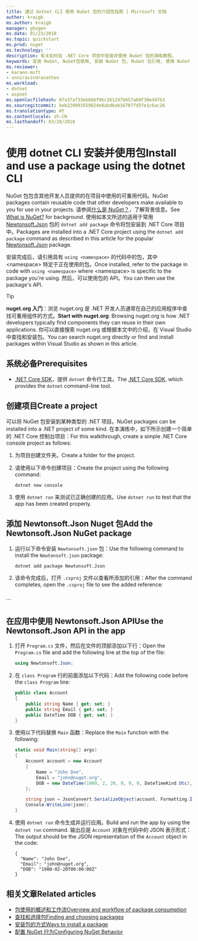 ```yaml
---
title: 通过 dotnet CLI 使用 NuGet 包的介绍性指南 | Microsoft 文档
author: kraigb
ms.author: kraigb
manager: ghogen
ms.date: 01/23/2018
ms.topic: quickstart
ms.prod: nuget
ms.technology: ''
description: 有关如何在 .NET Core 项目中安装并使用 NuGet 包的演练教程。
keywords: 安装 NuGet, NuGet包使用, 安装 NuGet 包, NuGet 包引用, 使用 NuGet 包
ms.reviewer:
- karann-msft
- unniravindranathan
ms.workload:
- dotnet
- aspnet
ms.openlocfilehash: 87a37a733ebbbbf9bc161247b657a69f30ed4fb3
ms.sourcegitcommit: beb229893559824e8abd6ab16707fd5fe1c6ac26
ms.translationtype: HT
ms.contentlocale: zh-CN
ms.lasthandoff: 03/28/2018
---
```

# <a name="install-and-use-a-package-using-the-dotnet-cli"></a><span data-ttu-id="57849-104">使用 dotnet CLI 安装并使用包</span><span class="sxs-lookup"><span data-stu-id="57849-104">Install and use a package using the dotnet CLI</span></span>

<span data-ttu-id="57849-105">NuGet 包包含其他开发人员提供的在项目中使用的可重用代码。</span><span class="sxs-lookup"><span data-stu-id="57849-105">NuGet packages contain reusable code that other developers make available to you for use in your projects.</span></span> <span data-ttu-id="57849-106">请参阅[什么是 NuGet？](../What-is-NuGet.md)，了解背景信息。</span><span class="sxs-lookup"><span data-stu-id="57849-106">See [What is NuGet?](../What-is-NuGet.md) for background.</span></span> <span data-ttu-id="57849-107">使用如本文所述的适用于常用 [Newtonsoft.Json](https://www.nuget.org/packages/Newtonsoft.Json/) 包的 `dotnet add package` 命令将包安装到 .NET Core 项目中。</span><span class="sxs-lookup"><span data-stu-id="57849-107">Packages are installed into a .NET Core project using the `dotnet add package` command as described in this article for the popular [Newtonsoft.Json](https://www.nuget.org/packages/Newtonsoft.Json/) package.</span></span>

<span data-ttu-id="57849-108">安装完成后，请引用具有 `using <namespace>` 的代码中的包，其中 \<namespace\> 特定于正在使用的包。</span><span class="sxs-lookup"><span data-stu-id="57849-108">Once installed, refer to the package in code with `using <namespace>` where \<namespace\> is specific to the package you're using.</span></span> <span data-ttu-id="57849-109">然后，可以使用包的 API。</span><span class="sxs-lookup"><span data-stu-id="57849-109">You can then use the package's API.</span></span>

> [!Tip]
> <span data-ttu-id="57849-110">**nuget.org 入门**：浏览 nuget.org 是 .NET 开发人员通常在自己的应用程序中查找可重用组件的方式。</span><span class="sxs-lookup"><span data-stu-id="57849-110">**Start with nuget.org**: Browsing nuget.org is how .NET developers typically find components they can reuse in their own applications.</span></span> <span data-ttu-id="57849-111">你可以直接搜索 nuget.org 或根据本文中的介绍，在 Visual Studio 中查找和安装包。</span><span class="sxs-lookup"><span data-stu-id="57849-111">You can search nuget.org directly or find and install packages within Visual Studio as shown in this article.</span></span>

## <a name="prerequisites"></a><span data-ttu-id="57849-112">系统必备</span><span class="sxs-lookup"><span data-stu-id="57849-112">Prerequisites</span></span>

- <span data-ttu-id="57849-113">[.NET Core SDK](https://www.microsoft.com/net/download/)，提供 `dotnet` 命令行工具。</span><span class="sxs-lookup"><span data-stu-id="57849-113">The [.NET Core SDK](https://www.microsoft.com/net/download/), which provides the `dotnet` command-line tool.</span></span>

## <a name="create-a-project"></a><span data-ttu-id="57849-114">创建项目</span><span class="sxs-lookup"><span data-stu-id="57849-114">Create a project</span></span>

<span data-ttu-id="57849-115">可以将 NuGet 包安装到某种类型的 .NET 项目。</span><span class="sxs-lookup"><span data-stu-id="57849-115">NuGet packages can be installed into a .NET project of some kind.</span></span> <span data-ttu-id="57849-116">在本演练中，如下所示创建一个简单的 .NET Core 控制台项目：</span><span class="sxs-lookup"><span data-stu-id="57849-116">For this walkthrough, create a simple .NET Core console project as follows:</span></span>

1. <span data-ttu-id="57849-117">为项目创建文件夹。</span><span class="sxs-lookup"><span data-stu-id="57849-117">Create a folder for the project.</span></span>

1. <span data-ttu-id="57849-118">请使用以下命令创建项目：</span><span class="sxs-lookup"><span data-stu-id="57849-118">Create the project using the following command:</span></span>

    ```cli
    dotnet new console
    ```

1. <span data-ttu-id="57849-119">使用 `dotnet run` 来测试已正确创建的应用。</span><span class="sxs-lookup"><span data-stu-id="57849-119">Use `dotnet run` to test that the app has been created properly.</span></span>

## <a name="add-the-newtonsoftjson-nuget-package"></a><span data-ttu-id="57849-120">添加 Newtonsoft.Json Nuget 包</span><span class="sxs-lookup"><span data-stu-id="57849-120">Add the Newtonsoft.Json NuGet package</span></span>

1. <span data-ttu-id="57849-121">运行以下命令安装 `Newtonsoft.json` 包：</span><span class="sxs-lookup"><span data-stu-id="57849-121">Use the following command to install the `Newtonsoft.json` package:</span></span>

    ```cli
    dotnet add package Newtonsoft.Json
    ```

1. <span data-ttu-id="57849-122">该命令完成后，打开 `.csproj` 文件以查看所添加的引用：</span><span class="sxs-lookup"><span data-stu-id="57849-122">After the command completes, open the `.csproj` file to see the added reference:</span></span>

    ```xml
  <ItemGroup>
    <PackageReference Include="Newtonsoft.Json" Version="10.0.3" />
  </ItemGroup>
    ```

## <a name="use-the-newtonsoftjson-api-in-the-app"></a><span data-ttu-id="57849-123">在应用中使用 Newtonsoft.Json API</span><span class="sxs-lookup"><span data-stu-id="57849-123">Use the Newtonsoft.Json API in the app</span></span>

1. <span data-ttu-id="57849-124">打开 `Program.cs` 文件，然后在文件的顶部添加以下行：</span><span class="sxs-lookup"><span data-stu-id="57849-124">Open the `Program.cs` file and add the following line at the top of the file:</span></span>

    ```cs
    using Newtonsoft.Json;
    ```

1. <span data-ttu-id="57849-125">在 `class Program` 行的前面添加以下代码：</span><span class="sxs-lookup"><span data-stu-id="57849-125">Add the following code before the `class Program` line:</span></span>

    ```cs
    public class Account
    {
        public string Name { get; set; }
        public string Email { get; set; }
        public DateTime DOB { get; set; }
    }
    ```

1. <span data-ttu-id="57849-126">使用以下代码替换 `Main` 函数：</span><span class="sxs-lookup"><span data-stu-id="57849-126">Replace the `Main` function with the following:</span></span>

    ```cs
    static void Main(string[] args)
    {
        Account account = new Account
        {
            Name = "John Doe",
            Email = "john@nuget.org",
            DOB = new DateTime(1980, 2, 20, 0, 0, 0, DateTimeKind.Utc),
        };

        string json = JsonConvert.SerializeObject(account, Formatting.Indented);
        Console.WriteLine(json);
    }
    ```

1. <span data-ttu-id="57849-127">使用 `dotnet run` 命令生成并运行应用。</span><span class="sxs-lookup"><span data-stu-id="57849-127">Build and run the app by using the `dotnet run` command.</span></span> <span data-ttu-id="57849-128">输出应是 `Account` 对象在代码中的 JSON 表示形式：</span><span class="sxs-lookup"><span data-stu-id="57849-128">The output should be the JSON representation of the `Account` object in the code:</span></span>

    ```output
    {
      "Name": "John Doe",
      "Email": "john@nuget.org",
      "DOB": "1980-02-20T00:00:00Z"
    }
    ```

## <a name="related-articles"></a><span data-ttu-id="57849-129">相关文章</span><span class="sxs-lookup"><span data-stu-id="57849-129">Related articles</span></span>

- [<span data-ttu-id="57849-130">包使用的概述和工作流</span><span class="sxs-lookup"><span data-stu-id="57849-130">Overview and workflow of package consumption</span></span>](../consume-packages/overview-and-workflow.md)
- [<span data-ttu-id="57849-131">查找和选择包</span><span class="sxs-lookup"><span data-stu-id="57849-131">Finding and choosing packages</span></span>](../consume-packages/finding-and-choosing-packages.md)
- [<span data-ttu-id="57849-132">安装包的方式</span><span class="sxs-lookup"><span data-stu-id="57849-132">Ways to install a package</span></span>](../consume-packages/ways-to-install-a-package.md)
- [<span data-ttu-id="57849-133">配置 NuGet 行为</span><span class="sxs-lookup"><span data-stu-id="57849-133">Configuring NuGet Behavior</span></span>](../consume-packages/configuring-nuget-behavior.md)
